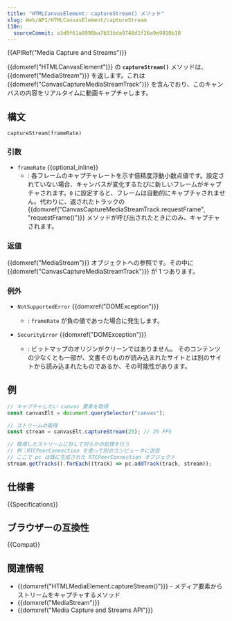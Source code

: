 ```yaml
---
title: "HTMLCanvasElement: captureStream() メソッド"
slug: Web/API/HTMLCanvasElement/captureStream
l10n:
  sourceCommit: a3d9f61a8990ba7b53bda9748d1f26a9e9810b18
---
```


{{APIRef("Media Capture and Streams")}}

{{domxref("HTMLCanvasElement")}} の **`captureStream()`** メソッドは、 {{domxref("MediaStream")}} を返します。これは {{domxref("CanvasCaptureMediaStreamTrack")}} を含んでおり、このキャンバスの内容をリアルタイムに動画キャプチャします。

## 構文

```js-nolint
captureStream(frameRate)
```

### 引数

- `frameRate` {{optional_inline}}
  - : 各フレームのキャプチャレートを示す倍精度浮動小数点値です。設定されていない場合、キャンバスが変化するたびに新しいフレームがキャプチャされます。`0` に設定すると、フレームは自動的にキャプチャされません。代わりに、返されたトラックの {{domxref("CanvasCaptureMediaStreamTrack.requestFrame", "requestFrame()")}} メソッドが呼び出されたときにのみ、キャプチャされます。

### 返値

{{domxref("MediaStream")}} オブジェクトへの参照です。その中に
{{domxref("CanvasCaptureMediaStreamTrack")}} が 1 つあります。

### 例外

- `NotSupportedError` {{domxref("DOMException")}}

  - : `frameRate` が負の値であった場合に発生します。

- `SecurityError` {{domxref("DOMException")}}
  - : ビットマップのオリジンがクリーンではありません。
    そのコンテンツの少なくとも一部が、文書そのものが読み込まれたサイトとは別のサイトから読み込まれたものであるか、その可能性があります。

## 例

```js
// キャプチャしたい canvas 要素を取得
const canvasElt = document.querySelector("canvas");

// ストリームの取得
const stream = canvasElt.captureStream(25); // 25 FPS

// 取得したストリームに対して何らかの処理を行う
// 例：RTCPeerConnection を使って別のコンピュータに送信
// ここで pc は既に生成された RTCPeerConnection オブジェクト
stream.getTracks().forEach((track) => pc.addTrack(track, stream));
```

## 仕様書

{{Specifications}}

## ブラウザーの互換性

{{Compat}}

## 関連情報

- {{domxref("HTMLMediaElement.captureStream()")}} - メディア要素からストリームをキャプチャするメソッド
- {{domxref("MediaStream")}}
- {{domxref("Media Capture and Streams API")}}
